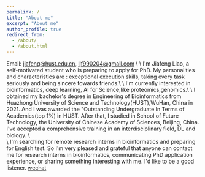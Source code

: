 ```yaml
---
permalink: /
title: "About me"
excerpt: "About me"
author_profile: true
redirect_from: 
  - /about/
  - /about.html
---
```

Email: jiafeng@hust.edu.cn, ljf990204@gmail.com    \\
   \\
I'm Jiafeng Liao, a self-motivated student who is preparing to apply for PhD. My personalities and characteristics are : exceptional execution skills, taking every task seriously and being sincere towards friends.\\
  \\
I'm currently interested in bioinformatics, deep learning, AI for Science,like proteomics,genomics.\\
  \\
I obtained my bachelor's degree in Engineering of Bioinformatics from Huazhong University of Science and Technology(HUST),WuHan, China in 2021. And I was awarded the "Outstanding Undergraduate In Terms of Academics(top 1%) in HUST. After that, I studied in School of Future Technology, the University of Chinese Academy of Sciences, Beijing, China. I've accepted a comprehensive training in an interdisciplinary field, DL and biology. \\  
   \\
I'm searching for remote research interns in bioinformatics and preparing for English test. So I'm very pleased and grateful that anyone can contact me for research interns in bioinformatics, communicating PhD application experience, or sharing something interesting with me. I'd like to be a good listener. [wechat](../images/wechatljf.jpg)

